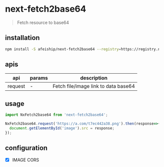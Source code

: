 # next-fetch2base64
> Fetch resource to base64

## installation
```bash
npm install -S afeiship/next-fetch2base64 --registry=https://registry.npm.taobao.org
```

## apis
| api     | params | description                          |
| ------- | ------ | ------------------------------------ |
| request | -      | Fetch file/image link to data base64 |

## usage
```js
import NxFetch2base64 from 'next-fetch2base64';

NxFetch2base64.request('https://a.com/t7ec442a38.png').then(response=>{
  document.getElementById('image').src = response;
});
```

## configuration
- [x] IMAGE CORS
